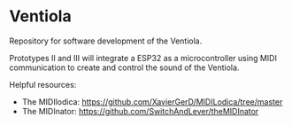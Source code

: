 # Ventiola
Repository for software development of the Ventiola. 

Prototypes II and III will integrate a ESP32 as a microcontroller using MIDI communication to create and control the sound of the Ventiola. 

Helpful resources: 
- The MIDIlodica: https://github.com/XavierGerD/MIDILodica/tree/master
- The MIDInator: https://github.com/SwitchAndLever/theMIDInator
